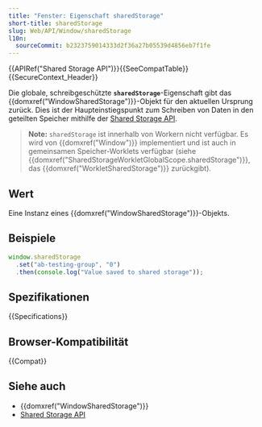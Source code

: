 ```yaml
---
title: "Fenster: Eigenschaft sharedStorage"
short-title: sharedStorage
slug: Web/API/Window/sharedStorage
l10n:
  sourceCommit: b2323759014333d2f36a27b05539d4856eb7f1fe
---
```


{{APIRef("Shared Storage API")}}{{SeeCompatTable}}{{SecureContext_Header}}

Die globale, schreibgeschützte **`sharedStorage`**-Eigenschaft gibt das {{domxref("WindowSharedStorage")}}-Objekt für den aktuellen Ursprung zurück. Dies ist der Haupteinstiegspunkt zum Schreiben von Daten in den geteilten Speicher mithilfe der [Shared Storage API](/de/docs/Web/API/Shared_Storage_API).

> **Note:** `sharedStorage` ist innerhalb von Workern nicht verfügbar. Es wird von {{domxref("Window")}} implementiert und ist auch in gemeinsamen Speicher-Worklets verfügbar (siehe {{domxref("SharedStorageWorkletGlobalScope.sharedStorage")}}, das {{domxref("WorkletSharedStorage")}} zurückgibt).

## Wert

Eine Instanz eines {{domxref("WindowSharedStorage")}}-Objekts.

## Beispiele

```js
window.sharedStorage
  .set("ab-testing-group", "0")
  .then(console.log("Value saved to shared storage"));
```

## Spezifikationen

{{Specifications}}

## Browser-Kompatibilität

{{Compat}}

## Siehe auch

- {{domxref("WindowSharedStorage")}}
- [Shared Storage API](/de/docs/Web/API/Shared_Storage_API)
